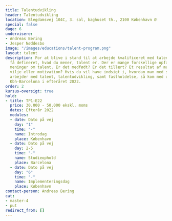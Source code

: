 ```yaml
---
title: Talentudvikling
header: Talentudvikling
location: Blegdamsvej 104C, 3. sal, baghuset th., 2100 København Ø
special: false
dage: 6
undervisere:
- Andreas Bering
- Jesper Nøddesbo
image: "/images/educations/talent-program.png"
layout: talent
description: For at blive i stand til at arbejde kvalificeret med talent må du først
  få defineret, hvad du mener, talent er. Der er mange forskellige opfattelser og
  meninger om talent. Er det medfødt? Er det tillært? Et resultat af mange arbejdstimer,
  vilje eller motivation? Hvis du vil have indsigt i, hvordan man med stor succes
  arbejder med talent, talentudvikling, samt fastholdelse, så kom med os tur-retur
  Kbh-Barcelona i efteråret 2022.
order: 2
kursus-oversigt: true
hold:
- title: TP1-E22
  price: 30.000 - 50.000 ekskl. moms
  dates: Efterår 2022
  modules:
  - date: Dato på vej
    day: "1"
    time: "-"
    name: Introdag
    place: København
  - date: Dato på vej
    day: 2-5
    time: "-"
    name: Studieophold
    place: Barcelona
  - date: Dato på vej
    day: "6"
    time: "-"
    name: Implementeringsdag
    place: København
contact-person: Andreas Bering
cat:
- master-4
- put
redirect_from: []
---
```

